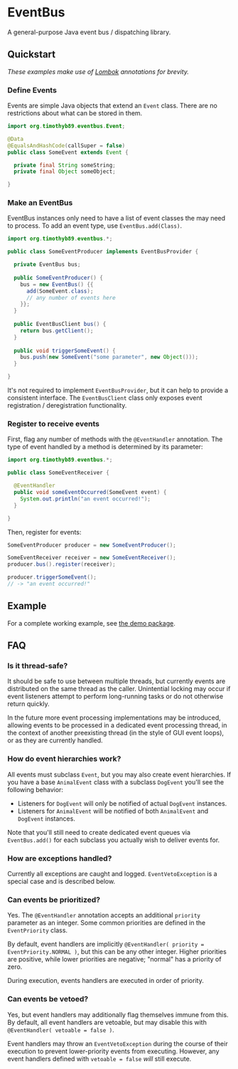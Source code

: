 EventBus
========

A general-purpose Java event bus / dispatching library.

Quickstart
----------

_These examples make use of [Lombok](http://projectlombok.org/) annotations for brevity._

### Define Events
Events are simple Java objects that extend an `Event` class. There are no restrictions about what can be stored in them.
```java
import org.timothyb89.eventbus.Event;

@Data
@EqualsAndHashCode(callSuper = false)
public class SomeEvent extends Event {

  private final String someString;
  private final Object someObject;

}
```


### Make an EventBus

EventBus instances only need to have a list of event classes the may need to process. To add an event type, use `EventBus.add(Class)`.

```java
import org.timothyb89.eventbus.*;

public class SomeEventProducer implements EventBusProvider {

  private EventBus bus;
  
  public SomeEventProducer() {
    bus = new EventBus() {{
      add(SomeEvent.class);
      // any number of events here
    }};
  }
  
  public EventBusClient bus() {
    return bus.getClient();
  }
  
  public void triggerSomeEvent() {
    bus.push(new SomeEvent("some parameter", new Object()));
  }

}
```

It's not required to implement `EventBusProvider`, but it can help to provide a consistent interface. The `EventBusClient` class only exposes event registration / deregistration functionality.

### Register to receive events

First, flag any number of methods with the `@EventHandler` annotation. The type of event handled by a method is determined by its parameter:

```java
import org.timothyb89.eventbus.*;

public class SomeEventReceiver {

  @EventHandler
  public void someEventOccurred(SomeEvent event) {
    System.out.println("an event occurred!");
  }

}
```

Then, register for events:

```java
SomeEventProducer producer = new SomeEventProducer();

SomeEventReceiver receiver = new SomeEventReceiver();
producer.bus().register(receiver);

producer.triggerSomeEvent();
// -> "an event occurred!"
```


Example
-------
For a complete working example, see [the demo package](https://github.com/timothyb89/EventBus/tree/master/src/main/java/org/timothyb89/eventbus/demo).

FAQ
---

### Is it thread-safe?
It should be safe to use between multiple threads, but currently events are distributed on the same thread as the caller. Unintential locking may occur if event listeners attempt to perform long-running tasks or do not otherwise return quickly.

In the future more event processing implementations may be introduced, allowing events to be processed in a dedicated event processing thread, in the context of another preexisting thread (in the style of GUI event loops), or as they are currently handled.

### How do event hierarchies work?
All events must subclass `Event`, but you may also create event hierarchies. If you have a base `AnimalEvent` class with a subclass `DogEvent` you'll see the following behavior:
 * Listeners for `DogEvent` will only be notified of actual `DogEvent` instances.
 * Listeners for `AnimalEvent` will be notified of both `AnimalEvent` and `DogEvent` instances.

Note that you'll still need to create dedicated event queues via `EventBus.add()` for each subclass you actually wish to deliver events for.

### How are exceptions handled?
Currently all exceptions are caught and logged. `EventVetoException` is a special case and is described below.

### Can events be prioritized?
Yes. The `@EventHandler` annotation accepts an additional `priority` parameter as an integer. Some common priorities are defined in the `EventPriority` class.

By default, event handlers are implicitly `@EventHandler( priority = EventPriority.NORMAL )`, but this can be any other integer. Higher priorities are positive, while lower priorities are negative; "normal" has a priority of zero.

During execution, events handlers are executed in order of priority.

### Can events be vetoed?
Yes, but event handlers may additionally flag themselves immune from this. By default, all event handlers are vetoable, but may disable this with `@EventHandler( vetoable = false )`.

Event handlers may throw an `EventVetoException` during the course of their execution to prevent lower-priority events from executing. However, any event handlers defined with `vetoable = false` _will_ still execute.  

